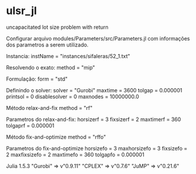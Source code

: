 # ulsr_jl

uncapacitated lot size problem with return

Configurar arquivo 
modules/Parameters/src/Parameters.jl
com informações dos parametros a serem utilizado.

Instancia:
  instName = "instances/sifaleras/52_1.txt"

Resolvendo o exato:
  method = "mip"
  
Formulação: 
  form = "std"
  
Definindo o solver:
  solver = "Gurobi"
  maxtime = 3600
  tolgap = 0.000001
  printsol = 0
  disablesolver = 0
  maxnodes = 10000000.0
  
Método relax-and-fix
  method = "rf"
  
Parametros do relax-and-fix:
  horsizerf = 3
  fixsizerf = 2
  maxtimerf = 360
  tolgaprf = 0.000001
  
Método fix-and-optimize
  method = "rffo"
  
Parametros do fix-and-optimize
  horsizefo = 3
  maxhorsizefo = 3
  fixsizefo = 2
  maxfixsizefo = 2
  maxtimefo = 360
  tolgapfo = 0.000001
  

Julia 1.5.3
"Gurobi" => v"0.9.11"
"CPLEX"  => v"0.7.6"
"JuMP"   => v"0.21.6"
